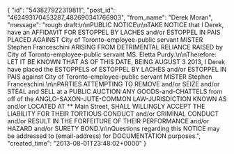  {
   "id": "543827922319811",
   "post_id": "462493170453287_482690341766903",
   "from_name": "Derek Moran",
   "message": "rough draft:\n\nPUBLIC NOTICE\n\nTAKE NOTICE that I Derek, have an AFFIDAVIT FOR ESTOPPEL BY LACHES and/or ESTOPPEL IN PAIS PLACED AGAINST City of Toronto-employee-public servant MISTER Stephen Franceschini ARISING FROM DETRIMENTAL RELIANCE RAISED by City of Toronto-employee-public servant MS. Eletta Purdy.\n\nTherefore: LET IT BE KNOWN THAT AS OF THIS DATE, BEING AUGUST 3 2013, I Derek have placed the ESTOPPELS of ESTOPPEL BY LACHES and/or ESTOPPEL IN PAIS against City of Toronto-employee-public servant MISTER Stephen Franceschini.\n\nPARTIES ATTEMPTING TO REMOVE and/or SEIZE and/or STEAL and SELL at a PUBLIC AUCTION ANY GOODS-and-CHATTELS from off of the ANGLO-SAXON-JUTE-COMMON LAW-JURISDICTION KNOWN AS and/or LOCATED AT ** Main Street, SHALL WILLINGLY ACCEPT THE LIABILITY FOR THEIR TORTIOUS CONDUCT and/or CRIMINAL CONDUCT and/or RESULT IN THE FORFEITURE OF THEIR PERFORMANCE and/or HAZARD and/or SURETY BOND.\n\nQuestions regarding this NOTICE may be addressed to (email-address) for DOCUMENTATION purposes.",
   "created_time": "2013-08-01T23:48:02+0000"
 }
